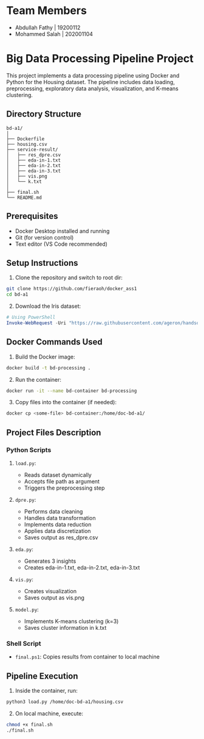# Team Members

- Abdullah Fathy | 19200112
- Mohammed Salah | 202001104

# Big Data Processing Pipeline Project

This project implements a data processing pipeline using Docker and Python for the Housing dataset. The pipeline includes data loading, preprocessing, exploratory data analysis, visualization, and K-means clustering.

## Directory Structure
```
bd-a1/
│
├── Dockerfile
├── housing.csv
├── service-result/
│   ├── res_dpre.csv
│   ├── eda-in-1.txt
│   ├── eda-in-2.txt
│   ├── eda-in-3.txt
│   ├── vis.png
│   └── k.txt
│
├── final.sh
└── README.md
```

## Prerequisites
- Docker Desktop installed and running
- Git (for version control)
- Text editor (VS Code recommended)

## Setup Instructions

1. Clone the repository and switch to root dir:
```bash
git clone https://github.com/fieraoh/docker_ass1
cd bd-a1
```

2. Download the Iris dataset:
```powershell
# Using PowerShell
Invoke-WebRequest -Uri "https://raw.githubusercontent.com/ageron/handson-ml/master/datasets/housing/housing.csv" -OutFile "housing.csv"
```

## Docker Commands Used

1. Build the Docker image:
```bash
docker build -t bd-processing .
```

2. Run the container:
```bash
docker run -it --name bd-container bd-processing
```

3. Copy files into the container (if needed):
```bash
docker cp <some-file> bd-container:/home/doc-bd-a1/
```

## Project Files Description

### Python Scripts
1. `load.py`:
   - Reads dataset dynamically
   - Accepts file path as argument
   - Triggers the preprocessing step

2. `dpre.py`:
   - Performs data cleaning
   - Handles data transformation
   - Implements data reduction
   - Applies data discretization
   - Saves output as res_dpre.csv

3. `eda.py`:
   - Generates 3 insights
   - Creates eda-in-1.txt, eda-in-2.txt, eda-in-3.txt

4. `vis.py`:
   - Creates visualization
   - Saves output as vis.png

5. `model.py`:
   - Implements K-means clustering (k=3)
   - Saves cluster information in k.txt

### Shell Script
- `final.ps1`: Copies results from container to local machine

## Pipeline Execution

1. Inside the container, run:
```bash
python3 load.py /home/doc-bd-a1/housing.csv
```

2. On local machine, execute:
```bash
chmod +x final.sh
./final.sh
```